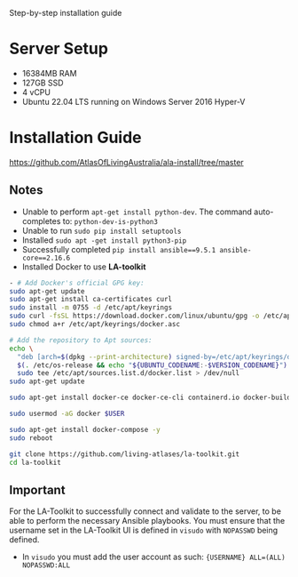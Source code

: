 Step-by-step installation guide

# Server Setup

- 16384MB RAM
- 127GB SSD
- 4 vCPU
- Ubuntu 22.04 LTS running on Windows Server 2016 Hyper-V

# Installation Guide

https://github.com/AtlasOfLivingAustralia/ala-install/tree/master

## Notes

- Unable to perform `apt-get install python-dev`. The command auto-completes to: `python-dev-is-python3`
- Unable to run `sudo pip install setuptools`
- Installed `sudo apt -get install python3-pip`
- Successfully completed `pip install ansible==9.5.1 ansible-core==2.16.6`
- Installed Docker to use **LA-toolkit**

```bash
- # Add Docker's official GPG key:
sudo apt-get update
sudo apt-get install ca-certificates curl
sudo install -m 0755 -d /etc/apt/keyrings
sudo curl -fsSL https://download.docker.com/linux/ubuntu/gpg -o /etc/apt/keyrings/docker.asc
sudo chmod a+r /etc/apt/keyrings/docker.asc

# Add the repository to Apt sources:
echo \
  "deb [arch=$(dpkg --print-architecture) signed-by=/etc/apt/keyrings/docker.asc] https://download.docker.com/linux/ubuntu \
  $(. /etc/os-release && echo "${UBUNTU_CODENAME:-$VERSION_CODENAME}") stable" | \
  sudo tee /etc/apt/sources.list.d/docker.list > /dev/null
sudo apt-get update
```

```bash
sudo apt-get install docker-ce docker-ce-cli containerd.io docker-buildx-plugin docker-compose-plugin -y
```

```bash
sudo usermod -aG docker $USER
```

```bash
sudo apt-get install docker-compose -y
sudo reboot
```

```bash
git clone https://github.com/living-atlases/la-toolkit.git
cd la-toolkit
```

## Important

For the LA-Toolkit to successfully connect and validate to the server, to be able to perform the necessary Ansible playbooks. You must ensure that the username set in the LA-Toolkit UI is defined in `visudo` with `NOPASSWD` being defined.
- In `visudo` you must add the user account as such: `{USERNAME} ALL=(ALL) NOPASSWD:ALL`

